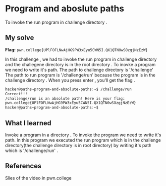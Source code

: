 # Program and aboslute paths
To invoke the run program in challenge directory .

## My solve
**Flag:** `pwn.college{UPlFOFLNwAjHG9PW3xEyu5CWN5I.QX1QTN0wSOzgjNzEzW}`

In this challenge , we had to invoke the run program in challenge directory and the challegene directory is in the root directory . 
To inovke a program we need to write it's path. The path to challenge directory is '/challenge'
The path to run program is '/challenge/run' because the program is in the challenge directory . 
When you press enter , you'll get the flag .

```bash
hacker@paths~program-and-absolute-paths:~$ /challenge/run
Correct!!!
/challenge/run is an absolute path! Here is your flag:
pwn.college{UPlFOFLNwAjHG9PW3xEyu5CWN5I.QX1QTN0wSOzgjNzEzW}
hacker@paths~program-and-absolute-paths:~$
```

## What I learned
Invoke a program in a directory . To invoke the program we need to write it's path. 
In this program we executed the run program which is in the challenge directory(the challenge directory is in root directory) by writing it's path which is '/challenge/run' . 

## References 
Slies of the video in pwn.college
